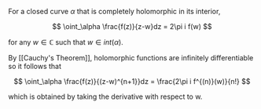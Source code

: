 For a closed curve $\alpha$ that is completely holomorphic in its interior, 

$$
\oint_\alpha \frac{f(z)}{z-w}dz = 2\pi i f(w)
$$

for any $w \in \mathbb{C}$ such that $w \in int(\alpha)$.


By [[Cauchy's Theorem]], holomorphic functions are infinitely differentiable so it follows that

$$
\oint_\alpha \frac{f(z)}{(z-w)^{n+1}}dz = \frac{2\pi i f^{(n)}(w)}{n!}
$$

which is obtained by taking the derivative with respect to w.
